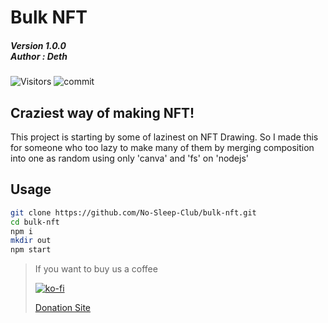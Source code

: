 # Bulk NFT
##### Version 1.0.0 <br /> Author : Deth

![Visitors](https://api.visitorbadge.io/api/visitors?path=https%3A%2F%2Fgithub.com%2FNo-Sleep-Club%2Fbulk-nft&countColor=%23263759)   ![commit](https://img.shields.io/github/last-commit/No-Sleep-Club/bulk-nft?style=for-the-badge) 

## Craziest way of making NFT!

This project is starting by some of lazinest on NFT Drawing. So I made this for someone who too lazy to make many of them by merging composition into one as random using only 'canva' and 'fs' on 'nodejs'


## Usage

```bash
git clone https://github.com/No-Sleep-Club/bulk-nft.git
cd bulk-nft
npm i 
mkdir out
npm start
```



> If you want to buy us a coffee
>
> [![ko-fi](https://ko-fi.com/img/githubbutton_sm.svg)](https://ko-fi.com/B0B71V63A)
>
> [Donation Site](https://detzz-d.carrd.co/)
